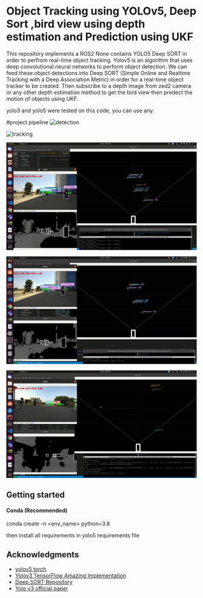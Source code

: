 # Object Tracking using YOLOv5, Deep Sort ,bird view using depth estimation and Prediction using UKF
This repository implements a ROS2 None contains YOLO5 Deep SORT in order to perfrom real-time object tracking. Yolov5 is an algorithm that uses deep convolutional neural networks to perform object detection. We can feed these object detections into Deep SORT (Simple Online and Realtime Tracking with a Deep Association Metric) in order for a real-time object tracker to be created. Then subscribe to a depth image from zed2 camera or any other depth estimation method to get the bird view then predect the motion of objects using UKF.

yolo3 and yolo5 were tested on this code, you can use any.

#project pipeline
![detection](gif/det.gif)

![tracking](gif/tracking.gif)

![bird view using depth image](gif/bird_view.gif)

![prediction](gif/pred1.gif)

![prediction](gif/pred2.gif)

## Getting started

#### Conda (Recommended)
conda create -n <env_name> python=3.8

then install all requirements in yolo5 requirements file


## Acknowledgments
* [yolov5 torch](https://github.com/ultralytics/yolov5)
* [Yolov3 TensorFlow Amazing Implementation](https://github.com/zzh8829/yolov3-tf2)
* [Deep SORT Repository](https://github.com/nwojke/deep_sort)
* [Yolo v3 official paper](https://arxiv.org/abs/1804.02767)
